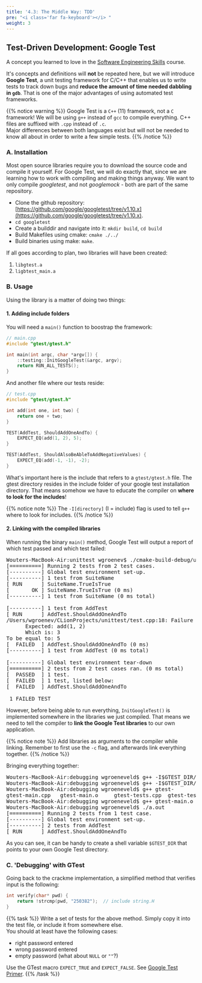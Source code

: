 ```yaml
---
title: '4.3: The Middle Way: TDD'
pre: "<i class='far fa-keyboard'></i> "
weight: 3
---
```


## Test-Driven Development: Google Test

A concept you learned to love in the [Software Engineering Skills](https://brainbaking.com/teaching/ses/tdd/) course. 

It's concepts and definitions will **not** be repeated here, but we will introduce **Google Test**, a unit testing framework for C/C++ that enables us to write tests to track down bugs and **reduce the amount of time needed dabbling in `gdb`**. That is one of the major advantages of using automated test frameworks.

{{% notice warning %}}
Google Test is a `C++` (11) framework, not a `C` framework! We will be using `g++` instead of `gcc` to compile everything. C++ files are suffixed with `.cpp` instead of `.c`.<br/>
Major differences between both languages exist but will not be needed to know all about in order to write a few simple tests.
{{% /notice %}}

### A. Installation

Most open source libraries require you to download the source code and compile it yourself. For Google Test, we will do exactly that, since we are learning how to work with compiling and making things anyway. We want to only compile _googletest_, and not _googlemock_ - both are part of the same repository. 

- Clone the github repository: [https://github.com/google/googletest/tree/v1.10.x](https://github.com/google/googletest/tree/v1.10.x).
-  `cd googletest`
-  Create a builddir and navigate into it: `mkdir build`, `cd build`
-  Build Makefiles using cmake: `cmake ./../`
-  Build binaries using make: `make`. 

If all goes according to plan, two libraries will have been created:

1. `libgtest.a`
2. `ligbtest_main.a`

### B. Usage

Using the library is a matter of doing two things:

#### 1. Adding include folders

You will need a `main()` function to boostrap the framework:

```c
// main.cpp
#include "gtest/gtest.h"

int main(int argc, char *argv[]) {
    ::testing::InitGoogleTest(&argc, argv);
    return RUN_ALL_TESTS();
}
```

And another file where our tests reside:

```c
// test.cpp
#include "gtest/gtest.h"

int add(int one, int two) {
    return one + two;
}

TEST(AddTest, ShouldAddOneAndTo) {
    EXPECT_EQ(add(1, 2), 5);
}

TEST(AddTest, ShouldAlsoBeAbleToAddNegativeValues) {
    EXPECT_EQ(add(-1, -1), -2);
}
```

What's important here is the include that refers to a `gtest/gtest.h` file. The gtest directory resides in the include folder of your google test installation directory. That means somehow we have to educate the compiler on **where to look for the includes**! 

{{% notice note %}}
The `-I[directory]` (I = include) flag is used to tell `g++` where to look for includes.
{{% /notice %}}

#### 2. Linking with the compiled libraries


When running the binary `main()` method, Google Test will output a report of which test passed and which test failed:

<pre>
Wouters-MacBook-Air:unittest wgroenev$ ./cmake-build-debug/unittest
[==========] Running 2 tests from 2 test cases.
[----------] Global test environment set-up.
[----------] 1 test from SuiteName
[ RUN      ] SuiteName.TrueIsTrue
[       OK ] SuiteName.TrueIsTrue (0 ms)
[----------] 1 test from SuiteName (0 ms total)

[----------] 1 test from AddTest
[ RUN      ] AddTest.ShouldAddOneAndTo
/Users/wgroenev/CLionProjects/unittest/test.cpp:18: Failure
      Expected: add(1, 2)
      Which is: 3
To be equal to: 5
[  FAILED  ] AddTest.ShouldAddOneAndTo (0 ms)
[----------] 1 test from AddTest (0 ms total)

[----------] Global test environment tear-down
[==========] 2 tests from 2 test cases ran. (0 ms total)
[  PASSED  ] 1 test.
[  FAILED  ] 1 test, listed below:
[  FAILED  ] AddTest.ShouldAddOneAndTo

 1 FAILED TEST
</pre>

However, before being able to run everything, `InitGoogleTest()` is implemented somewhere in the libraries we just compiled. That means we need to tell the compiler to **link the Google Test libraries** to our own application. 

{{% notice note %}}
Add libraries as arguments to the compiler while linking. Remember to first use the `-c` flag, and afterwards link everything together.
{{% /notice %}}

Bringing everything together:

<pre>
Wouters-MacBook-Air:debugging wgroeneveld$ g++ -I$GTEST_DIR/include -c gtest-main.cpp
Wouters-MacBook-Air:debugging wgroeneveld$ g++ -I$GTEST_DIR/include -c gtest-tests.cpp
Wouters-MacBook-Air:debugging wgroeneveld$ g++ gtest-
gtest-main.cpp   gtest-main.o     gtest-tests.cpp  gtest-tests.o
Wouters-MacBook-Air:debugging wgroeneveld$ g++ gtest-main.o gtest-tests.o $GTEST_DIR/build/libgtest.a $GTEST_DIR/build/libgtest_main.a
Wouters-MacBook-Air:debugging wgroeneveld$ ./a.out
[==========] Running 2 tests from 1 test case.
[----------] Global test environment set-up.
[----------] 2 tests from AddTest
[ RUN      ] AddTest.ShouldAddOneAndTo    
</pre>

As you can see, it can be handy to create a shell variable `$GTEST_DIR` that points to your own Google Test directory. 

### C. 'Debugging' with GTest

Going back to the crackme implementation, a simplified method that verifies input is the following:

```c
int verify(char* pwd) {
    return !strcmp(pwd, "250382");  // include string.H
}
```

{{% task %}}
Write a set of tests for the above method. Simply copy it into the test file, or include it from somewhere else.<br/> You should at least have the following cases:

- right password entered
- wrong password entered
- empty password (what about `NULL` or `""`?)

Use the GTest macro `EXPECT_TRUE` and `EXPECT_FALSE`. See [Google Test Primer](https://github.com/google/googletest/blob/master/googletest/docs/primer.md).
{{% /task %}}
